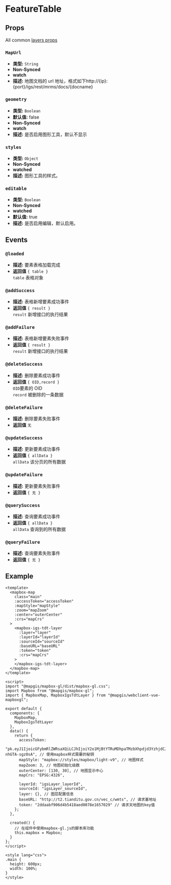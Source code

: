 # FeatureTable

## Props

All common [layers props](/zh/api/Layers/README.md#props)

### `MapUrl`

- **类型:** `String`
- **Non-Synced**
- **watch**
- **描述:** 地图文档的 url 地址，格式如下http://{ip}:{port}/igs/rest/mrms/docs/{docname}

### `geometry`

- **类型:** `Boolean`
- **默认值:** false
- **Non-Synced**
- **watch**
- **描述:** 是否启用图形工具，默认不显示

### `styles`

- **类型:** `Object`
- **Non-Synced**
- **watched**
- **描述:** 图形工具的样式。

### `editable`

- **类型:** `Boolean`
- **Non-Synced**
- **watched**
- **默认值:** true
- **描述:** 是否启用编辑，默认启用。

## Events

### `@loaded`

- **描述:** 要素表格加载完成
- **返回值** `{ table }` <br>
  `table` 表格对象

### `@addSuccess`

- **描述:** 表格新增要素成功事件
- **返回值** `{ result }` <br>
  `result` 新增接口的执行结果

### `@addFailure`

- **描述:** 表格新增要素失败事件
- **返回值** `{ result }` <br>
  `result` 新增接口的执行结果

### `@deleteSuccess`

- **描述:** 删除要素成功事件
- **返回值** `{ OID,record }` <br>
  `OID`要素的 OID <br>
  `record` 被删除的一条数据

### `@deleteFailure`

- **描述:** 删除要素失败事件
- **返回值** `无` <br>

### `@updateSuccess`

- **描述:** 更新要素成功事件
- **返回值** `{ allData }` <br>
  `allData` 该分页的所有数据 <br>

### `@updateFailure`

- **描述:** 更新要素失败事件
- **返回值** `{ 无 }` <br>

### `@querySuccess`

- **描述:** 查询要素成功事件
- **返回值** `{ allData }` <br>
  `allData` 查询到的所有数据 <br>

### `@queryFailure`

- **描述:** 查询要素失败事件
- **返回值** `{ 无 }` <br>

## Example

```vue
<template>
  <mapbox-map
    class="main"
    :accessToken="accessToken"
    :mapStyle="mapStyle"
    :zoom="mapZoom"
    :center="outerCenter"
    :crs="mapCrs"
  >
    <mapbox-igs-tdt-layer
      :layer="layer"
      :layerId="layerId"
      :sourceId="sourceId"
      :baseURL="baseURL"
      :token="token"
      :crs="mapCrs"
    >
    </mapbox-igs-tdt-layer>
  </mapbox-map>
</template>

<script>
import "@mapgis/mapbox-gl/dist/mapbox-gl.css";
import Mapbox from "@mapgis/mapbox-gl";
import { MapboxMap, MapboxIgsTdtLayer } from "@mapgis/webclient-vue-mapboxgl";

export default {
  components: {
    MapboxMap,
    MapboxIgsTdtLayer
  },
  data() {
    return {
      accessToken:
        "pk.eyJ1IjoicGFybmRlZWRsaXQiLCJhIjoiY2o1MjBtYTRuMDhpaTMzbXhpdjd3YzhjdCJ9.sCoubaHF9-nhGTA-sgz0sA", // 使用mapbox样式需要的秘钥
      mapStyle: "mapbox://styles/mapbox/light-v9", // 地图样式
      mapZoom: 3, // 地图初始化级数
      outerCenter: [130, 30], // 地图显示中心
      mapCrs: "EPSG:4326",

      layerId: "igsLayer_layerId",
      sourceId: "igsLayer_sourceId",
      layer: {}, // 图层配置信息
      baseURL: "http://t2.tianditu.gov.cn/vec_c/wmts", // 请求基地址
      token: "2ddaabf906d4b5418aed0078e1657029" // 请求天地图的key值
    };
  },

  created() {
    // 在组件中使用mapbox-gl.js的脚本库功能
    this.mapbox = Mapbox;
  }
};
</script>

<style lang="css">
.main {
  height: 600px;
  width: 100%;
}
</style>
```
